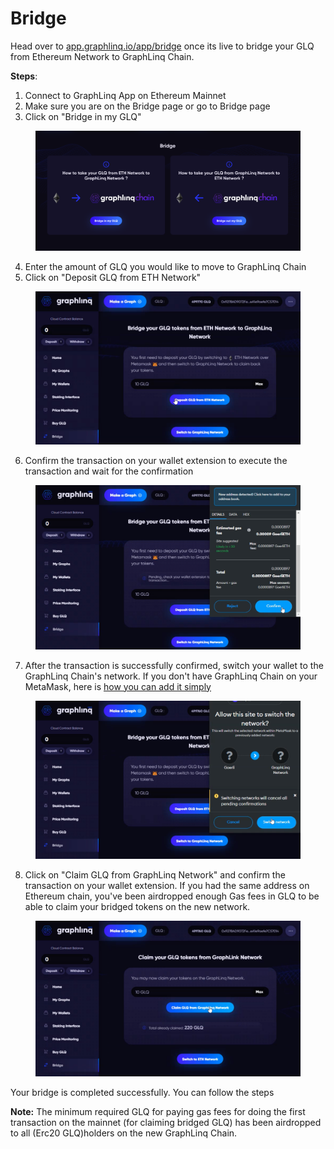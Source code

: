 # Bridge

Head over to [app.graphlinq.io/app/bridge](https://app.graphlinq.io/app/bridge) once its live to bridge your GLQ from Ethereum Network to GraphLinq Chain.&#x20;

**Steps**:

1. Connect to GraphLinq App on Ethereum Mainnet
2. Make sure you are on the Bridge page or go to Bridge page
3. Click on "Bridge in my GLQ"&#x20;

<figure><img src="../../.gitbook/assets/Screenshot 2023-02-17 at 2.38.01 PM.png" alt=""><figcaption></figcaption></figure>

4. Enter the amount of GLQ you would like to move to GraphLinq Chain
5. Click on "Deposit GLQ from ETH Network"

<figure><img src="../../.gitbook/assets/Screenshot 2023-02-09 at 7.56.27 PM.png" alt=""><figcaption></figcaption></figure>

6. Confirm the transaction on your wallet extension to execute the transaction and wait for the confirmation

<figure><img src="../../.gitbook/assets/Screenshot 2023-02-09 at 7.58.48 PM.png" alt=""><figcaption></figcaption></figure>

7. After the transaction is successfully confirmed, switch your wallet to the GraphLinq Chain's network. If you don't have GraphLinq Chain on your MetaMask, here is [how you can add it simply](../networks/graphlinq-chain-mainnet/wallet/add-graphlinq-chain-to-metamask.md)

<figure><img src="../../.gitbook/assets/Screenshot 2023-02-09 at 8.01.02 PM.png" alt=""><figcaption></figcaption></figure>

8. Click on "Claim GLQ from GraphLinq Network" and confirm the transaction on your wallet extension. If you had the same address on Ethereum chain, you've been airdropped enough Gas fees in GLQ to be able to claim your bridged tokens on the new network.&#x20;

<figure><img src="../../.gitbook/assets/Screenshot 2023-02-09 at 8.02.43 PM.png" alt=""><figcaption></figcaption></figure>

Your bridge is completed successfully. You can follow the steps&#x20;

**Note:** The minimum required GLQ for paying gas fees for doing the first transaction on the mainnet (for claiming bridged GLQ) has been airdropped to all (Erc20 GLQ)holders on the new GraphLinq Chain. &#x20;
